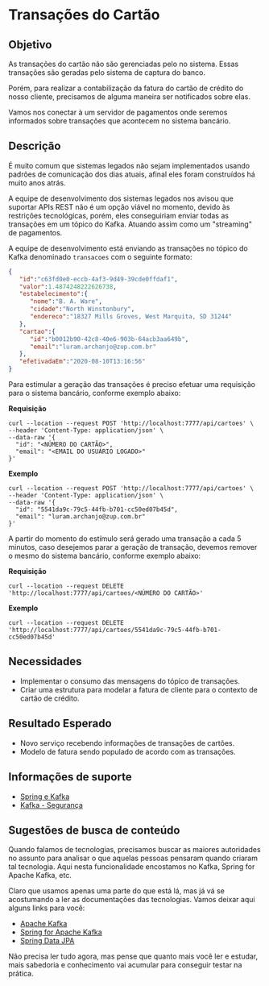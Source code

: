 # Transações do Cartão

## Objetivo

As transações do cartão não são gerenciadas pelo no sistema. Essas transações são geradas pelo sistema de captura do 
banco.

Porém, para realizar a contabilização da fatura do cartão de crédito do nosso cliente, precisamos de alguma maneira ser 
notificados sobre elas.

Vamos nos conectar à um servidor de pagamentos onde seremos informados sobre transações que acontecem no sistema 
bancário.

## Descrição

É muito comum que sistemas legados não sejam implementados usando padrões de comunicação dos dias atuais, afinal 
eles foram construídos há muito anos atrás.

A equipe de desenvolvimento dos sistemas legados nos avisou que suportar APIs REST não é um opção viável no momento, 
devido às restrições tecnológicas, porém, eles conseguiriam enviar todas as transações em um tópico do Kafka. Atuando assim
como um "streaming" de pagamentos.

A equipe de desenvolvimento está enviando as transações no tópico do Kafka denominado `transacoes` com o seguinte formato:

```json
{
   "id":"c63fd0e0-eccb-4af3-9d49-39cde0ffdaf1",
   "valor":1.4874248222626738,
   "estabelecimento":{
      "nome":"B. A. Ware",
      "cidade":"North Winstonbury",
      "endereco":"18327 Mills Groves, West Marquita, SD 31244"
   },
   "cartao":{
      "id":"b0012b90-42c8-40e6-903b-64acb3aa649b",
      "email":"luram.archanjo@zup.com.br"
   },
   "efetivadaEm":"2020-08-10T13:16:56"
}
```

Para estimular a geração das transações é preciso efetuar uma requisição para o sistema bancário, conforme exemplo abaixo:

**Requisição**

```shell script
curl --location --request POST 'http://localhost:7777/api/cartoes' \
--header 'Content-Type: application/json' \
--data-raw '{
  "id": "<NÚMERO DO CARTÃO>",
  "email": "<EMAIL DO USUÁRIO LOGADO>"
}'
```

**Exemplo**

```shell script
curl --location --request POST 'http://localhost:7777/api/cartoes' \
--header 'Content-Type: application/json' \
--data-raw '{
  "id": "5541da9c-79c5-44fb-b701-cc50ed07b45d",
  "email": "luram.archanjo@zup.com.br"
}'
```

A partir do momento do estímulo será gerado uma transação a cada 5 minutos, caso desejemos parar a geração de transação, 
devemos remover o mesmo do sistema bancário, conforme exemplo abaixo:

**Requisição**

```shell script
curl --location --request DELETE 'http://localhost:7777/api/cartoes/<NÚMERO DO CARTÃO>'
```

**Exemplo**

```shell script
curl --location --request DELETE 'http://localhost:7777/api/cartoes/5541da9c-79c5-44fb-b701-cc50ed07b45d'
```

## Necessidades

- Implementar o consumo das mensagens do tópico de transações.
- Criar uma estrutura para modelar a fatura de cliente para o contexto de cartão de crédito.

## Resultado Esperado

- Novo serviço recebendo informações de transações de cartões.
- Modelo de fatura sendo populado de acordo com as transações.

## Informações de suporte

* [Spring e Kafka](https://spring.io/projects/spring-cloud-stream)
* [Kafka - Segurança](https://kafka.apache.org/documentation/#security)

## Sugestões de busca de conteúdo

Quando falamos de tecnologias, precisamos buscar as maiores autoridades no assunto para analisar o que aquelas pessoas 
pensaram quando criaram tal tecnologia. Aqui nesta funcionalidade encostamos no Kafka, Spring for Apache Kafka, etc. 

Claro que usamos apenas uma parte do que está lá, mas já vá se acostumando a ler as documentações das tecnologias. 
Vamos deixar aqui alguns links para você:

* [Apache Kafka](https://kafka.apache.org/)
* [Spring for Apache Kafka](https://spring.io/projects/spring-kafka)
* [Spring Data JPA](https://spring.io/projects/spring-data-jpa)

Não precisa ler tudo agora, mas pense que quanto mais você ler e estudar, mais sabedoria e conhecimento vai acumular para conseguir testar na prática.
